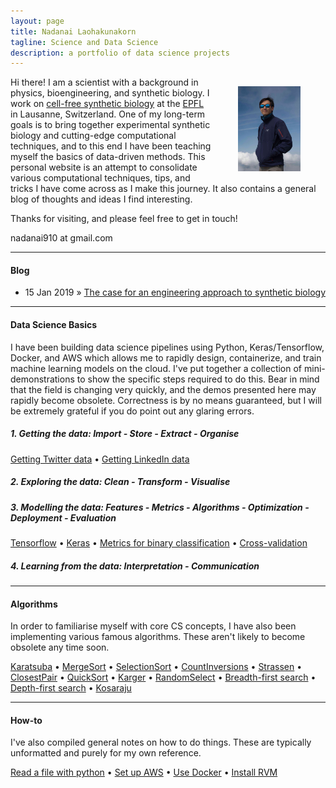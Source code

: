 ```yaml
---
layout: page
title: Nadanai Laohakunakorn
tagline: Science and Data Science
description: a portfolio of data science projects
---
```


<img src="/assets/images/profile_.jpg" width="100" alt="me" align="right" hspace="40" vspace="15">

Hi there! I am a scientist with a background in physics, bioengineering, and synthetic biology. I work on [cell-free synthetic biology](http://lbnc.epfl.ch/) at the [EPFL](https://www.epfl.ch/en/home/) in Lausanne, Switzerland. One of my long-term goals is to bring together experimental synthetic biology and cutting-edge computational techniques, and to this end I have been teaching myself the basics of data-driven methods. This personal website is an attempt to consolidate various computational techniques, tips, and tricks I have come across as I make this journey. It also contains a general blog of thoughts and ideas I find interesting.

Thanks for visiting, and please feel free to get in touch!

nadanai910 at gmail.com

---
#### Blog

  * 15 Jan 2019 » [The case for an engineering approach to synthetic biology](/2019/01/15/engineeringsynbio)

---
#### Data Science Basics

I have been building data science pipelines using Python, Keras/Tensorflow, Docker, and AWS which allows me to rapidly design, containerize, and train machine learning models on the cloud. I've put together a collection of mini-demonstrations to show the specific steps required to do this. Bear in mind that the field is changing very quickly, and the demos presented here may rapidly become obsolete. Correctness is by no means guaranteed, but I will be extremely grateful if you do point out any glaring errors. 

##### 1. Getting the data: Import - Store - Extract - Organise
[Getting Twitter data](/pages/datascience/twitter.html) • [Getting LinkedIn data](/pages/datascience/linkedin.html)

##### 2. Exploring the data: Clean - Transform - Visualise


##### 3. Modelling the data: Features - Metrics - Algorithms - Optimization - Deployment - Evaluation
[Tensorflow](/pages/datascience/tensorflow.html) • [Keras](/pages/datascience/keras.html) • [Metrics for binary classification](/pages/datascience/metrics.html) • [Cross-validation](/pages/datascience/xval.html)

##### 4. Learning from the data: Interpretation - Communication  

---
#### Algorithms

In order to familiarise myself with core CS concepts, I have also been implementing various famous algorithms. These aren't likely to become obsolete any time soon. 

[Karatsuba](/pages/algorithms/karatsuba.html) • [MergeSort](/pages/algorithms/mergesort.html) • [SelectionSort](/pages/algorithms/selectionsort.html) • [CountInversions](/pages/algorithms/countinversions.html) • [Strassen](/pages/algorithms/strassen.html) • [ClosestPair](/pages/algorithms/closestpair.html) • [QuickSort](/pages/algorithms/quicksort.html) • [Karger](/pages/algorithms/karger.html) • [RandomSelect](/pages/algorithms/randomselect.html) • [Breadth-first search](/pages/algorithms/BFS.html) • [Depth-first search](/pages/algorithms/DFS.html) • [Kosaraju](/pages/algorithms/kosaraju.html)

---
#### How-to

I've also compiled general notes on how to do things. These are typically unformatted and purely for my own reference.

[Read a file with python](/pages/howto/readfile.html) • [Set up AWS](/pages/howto/aws.html) • [Use Docker](/pages/howto/dockercmds.html) • [Install RVM](/pages/howto/rvm.html) 






